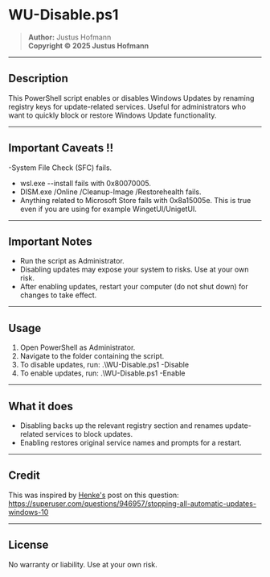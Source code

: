 # WU-Disable.ps1
> **Author:** Justus Hofmann  
> **Copyright © 2025 Justus Hofmann**

---

## Description
This PowerShell script enables or disables Windows Updates by renaming registry keys for update-related services. Useful for administrators who want to quickly block or restore Windows Update functionality.

---

## Important Caveats !!
 -System File Check (SFC) fails.
- wsl.exe --install fails with 0x80070005.
- DISM.exe /Online /Cleanup-Image /Restorehealth fails.
- Anything related to Microsoft Store fails with 0x8a15005e. This is true even if you are using for example WingetUI/UnigetUI.

---

## Important Notes 
- Run the script as Administrator.
- Disabling updates may expose your system to risks. Use at your own risk.
- After enabling updates, restart your computer (do not shut down) for changes to take effect.

---

## Usage
1. Open PowerShell as Administrator.
2. Navigate to the folder containing the script.
3. To disable updates, run: .\WU-Disable.ps1 -Disable
4. To enable updates, run: .\WU-Disable.ps1 -Enable

---

## What it does
- Disabling backs up the relevant registry section and renames update-related services to block updates.
- Enabling restores original service names and prompts for a restart.

---

## Credit
This was inspired by [Henke's](https://superuser.com/users/1102737/henke) post on this question: <https://superuser.com/questions/946957/stopping-all-automatic-updates-windows-10>

---

## License
No warranty or liability. Use at your own risk.